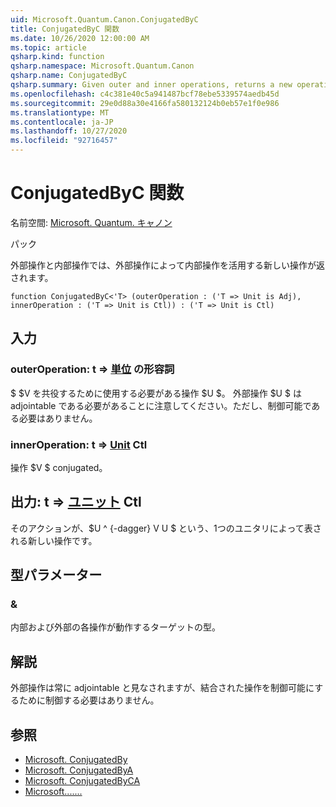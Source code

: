 ```yaml
---
uid: Microsoft.Quantum.Canon.ConjugatedByC
title: ConjugatedByC 関数
ms.date: 10/26/2020 12:00:00 AM
ms.topic: article
qsharp.kind: function
qsharp.namespace: Microsoft.Quantum.Canon
qsharp.name: ConjugatedByC
qsharp.summary: Given outer and inner operations, returns a new operation that conjugates the inner operation by the outer operation.
ms.openlocfilehash: c4c381e40c5a941487bcf78ebe5339574aedb45d
ms.sourcegitcommit: 29e0d88a30e4166fa580132124b0eb57e1f0e986
ms.translationtype: MT
ms.contentlocale: ja-JP
ms.lasthandoff: 10/27/2020
ms.locfileid: "92716457"
---
```

# <a name="conjugatedbyc-function"></a>ConjugatedByC 関数

名前空間: [Microsoft. Quantum. キャノン](xref:Microsoft.Quantum.Canon)

パック [](https://nuget.org/packages/)


外部操作と内部操作では、外部操作によって内部操作を活用する新しい操作が返されます。

```qsharp
function ConjugatedByC<'T> (outerOperation : ('T => Unit is Adj), innerOperation : ('T => Unit is Ctl)) : ('T => Unit is Ctl)
```


## <a name="input"></a>入力

### <a name="outeroperation--t--unit-adj"></a>outerOperation: t => [単位](xref:microsoft.quantum.lang-ref.unit) の形容詞

$ $V を共役するために使用する必要がある操作 $U $。 外部操作 $U $ は adjointable である必要があることに注意してください。ただし、制御可能である必要はありません。


### <a name="inneroperation--t--unit-ctl"></a>innerOperation: t => [Unit](xref:microsoft.quantum.lang-ref.unit) Ctl

操作 $V $ conjugated。



## <a name="output--t--unit-ctl"></a>出力: t => [ユニット](xref:microsoft.quantum.lang-ref.unit) Ctl

そのアクションが、$U ^ {-dagger} V U $ という、1つのユニタリによって表される新しい操作です。

## <a name="type-parameters"></a>型パラメーター

### <a name="t"></a>&

内部および外部の各操作が動作するターゲットの型。

## <a name="remarks"></a>解説

外部操作は常に adjointable と見なされますが、結合された操作を制御可能にするために制御する必要はありません。

## <a name="see-also"></a>参照

- [Microsoft. ConjugatedBy](xref:Microsoft.Quantum.Canon.ConjugatedBy)
- [Microsoft. ConjugatedByA](xref:Microsoft.Quantum.Canon.ConjugatedByA)
- [Microsoft. ConjugatedByCA](xref:Microsoft.Quantum.Canon.ConjugatedByCA)
- [Microsoft.......](xref:Microsoft.Quantum.Canon.ApplyWith)
